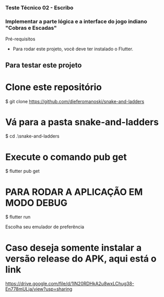 ### Teste Técnico 02 - Escribo

### Implementar a parte lógica e a interface do jogo indiano "Cobras e Escadas"

Pré-requisitos
 - Para rodar este projeto, você deve ter instalado o Flutter.

 ## Para testar este projeto
 # Clone este repositório
 $ git clone https://github.com/dieferomanoski/snake-and-ladders

 # Vá para a pasta snake-and-ladders
 $ cd .\snake-and-ladders

 # Execute o comando pub get
 $ flutter pub get

 # PARA RODAR A APLICAÇÃO EM MODO DEBUG

 $ flutter run

 Escolha seu emulador de preferência

# Caso deseja somente instalar a versão release do APK, aqui está o link
https://drive.google.com/file/d/1lN20RDHkA2u8wxLChug38-En778mULja/view?usp=sharing

